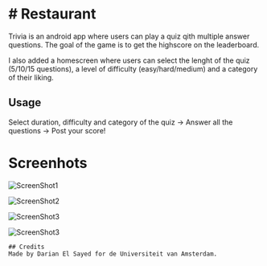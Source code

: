 # # Restaurant

Trivia is an android app where users can play a quiz qith multiple answer questions. The goal of the game is to get the highscore on the leaderboard. 

I also added a homescreen where users can select the lenght of the quiz (5/10/15 questions), a level of difficulty (easy/hard/medium) and a category of their liking. 



## Usage
Select duration, difficulty and category of the quiz -> Answer all the questions -> Post your score!


# Screenhots

![ScreenShot1](https://github.com/dutchfarao/trivia/blob/master/doc/Screenshot_1.png)

![ScreenShot2](https://github.com/dutchfarao/trivia/blob/master/doc/Screenshot_2.png)

![ScreenShot3](https://github.com/dutchfarao/trivia/blob/master/doc/Screenshot_3.png)

![ScreenShot3](https://github.com/dutchfarao/trivia/blob/master/doc/Screenshot_4.png)



```
## Credits
Made by Darian El Sayed for de Universiteit van Amsterdam.
